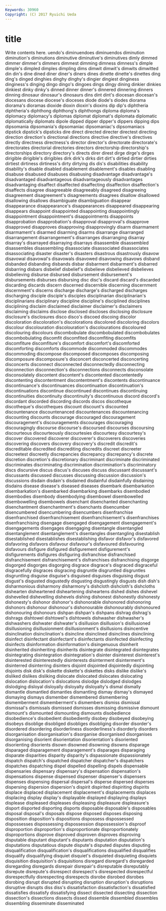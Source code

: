 ```yaml
---
Keywords: 30960 
Copyright: (C) 2017 Ryuichi Ueda
---
```


# title

Write contents here.
uendo's diminuendoes diminuendos diminution diminution's
diminutions diminutive diminutive's diminutives dimly dimmed dimmer dimmer's dimmers dimmest
dimming dimness dimness's dimple dimple's dimpled dimples dimpling dims dimwit
dimwit's dimwits dimwitted din din's dine dined diner diner's diners
dines dinette dinette's dinettes ding ding's dinged dinghies dinghy dinghy's
dingier dingiest dinginess dinginess's dinging dingo dingo's dingoes dings dingy
dining dinkier dinkies dinkiest dinky dinky's dinned dinner dinner's dinnered
dinnering dinners dinning dinosaur dinosaur's dinosaurs dins dint dint's diocesan
diocesan's diocesans diocese diocese's dioceses diode diode's diodes diorama diorama's
dioramas dioxide dioxin dioxin's dioxins dip dip's diphtheria diphtheria's diphthong
diphthong's diphthongs diploma diploma's diplomacy diplomacy's diplomas diplomat diplomat's diplomata
diplomatic diplomatically diplomats dipole dipped dipper dipper's dippers dipping dips
dipsomania dipsomania's dipsomaniac dipsomaniac's dipsomaniacs dipstick dipstick's dipsticks dire direct
directed directer directest directing direction direction's directional directions directive directive's
directives directly directness directness's director director's directorate directorate's directorates directorial
directories directors directorship directorship's directorships directory directory's directs direr direst
dirge dirge's dirges dirigible dirigible's dirigibles dirk dirk's dirks dirt
dirt's dirtied dirtier dirties dirtiest dirtiness dirtiness's dirty dirtying dis
dis's disabilities disability disability's disable disabled disablement disablement's disables disabling
disabuse disabused disabuses disabusing disadvantage disadvantage's disadvantaged disadvantageous disadvantageously disadvantages
disadvantaging disaffect disaffected disaffecting disaffection disaffection's disaffects disagree disagreeable disagreeably
disagreed disagreeing disagreement disagreement's disagreements disagrees disallow disallowed disallowing disallows
disambiguate disambiguation disappear disappearance disappearance's disappearances disappeared disappearing disappears disappoint
disappointed disappointing disappointingly disappointment disappointment's disappointments disappoints disapprobation disapprobation's disapproval
disapproval's disapprove disapproved disapproves disapproving disapprovingly disarm disarmament disarmament's disarmed
disarming disarms disarrange disarranged disarrangement disarrangement's disarranges disarranging disarray disarray's
disarrayed disarraying disarrays disassemble disassembled disassembles disassembling disassociate disassociated disassociates
disassociating disaster disaster's disasters disastrous disastrously disavow disavowal disavowal's disavowals
disavowed disavowing disavows disband disbanded disbanding disbands disbar disbarment disbarment's
disbarred disbarring disbars disbelief disbelief's disbelieve disbelieved disbelieves disbelieving disburse
disbursed disbursement disbursement's disbursements disburses disbursing disc disc's discard discard's
discarded discarding discards discern discerned discernible discerning discernment discernment's discerns
discharge discharge's discharged discharges discharging disciple disciple's disciples disciplinarian disciplinarian's
disciplinarians disciplinary discipline discipline's disciplined disciplines disciplining disclaim disclaimed disclaimer
disclaimer's disclaimers disclaiming disclaims disclose disclosed discloses disclosing disclosure disclosure's
disclosures disco disco's discoed discoing discolor discoloration discoloration's discolorations discolored
discoloring discolors discolour discolouration discolouration's discolourations discoloured discolouring discolours discombobulate
discombobulated discombobulates discombobulating discomfit discomfited discomfiting discomfits discomfiture discomfiture's discomfort
discomfort's discomforted discomforting discomforts discommode discommoded discommodes discommoding discompose discomposed
discomposes discomposing discomposure discomposure's disconcert disconcerted disconcerting disconcerts disconnect disconnected
disconnectedly disconnecting disconnection disconnection's disconnections disconnects disconsolate disconsolately discontent discontent's
discontented discontentedly discontenting discontentment discontentment's discontents discontinuance discontinuance's discontinuances discontinuation
discontinuation's discontinuations discontinue discontinued discontinues discontinuing discontinuities discontinuity discontinuity's discontinuous
discord discord's discordant discorded discording discords discos discotheque discotheque's discotheques
discount discount's discounted discountenance discountenanced discountenances discountenancing discounting discounts discourage
discouraged discouragement discouragement's discouragements discourages discouraging discouragingly discourse discourse's discoursed
discourses discoursing discourteous discourteously discourtesies discourtesy discourtesy's discover discovered discoverer
discoverer's discoverers discoveries discovering discovers discovery discovery's discredit discredit's discreditable
discredited discrediting discredits discreet discreeter discreetest discreetly discrepancies discrepancy discrepancy's
discrete discretion discretion's discretionary discriminant discriminate discriminated discriminates discriminating discrimination
discrimination's discriminatory discs discursive discus discus's discuses discuss discussant discussant's
discussants discussed discusses discussing discussion discussion's discussions disdain disdain's disdained
disdainful disdainfully disdaining disdains disease disease's diseased diseases disembark disembarkation
disembarkation's disembarked disembarking disembarks disembodied disembodies disembody disembodying disembowel disembowelled
disembowelling disembowels disenchant disenchanted disenchanting disenchantment disenchantment's disenchants disencumber disencumbered
disencumbering disencumbers disenfranchise disenfranchised disenfranchisement disenfranchisement's disenfranchises disenfranchising disengage disengaged
disengagement disengagement's disengagements disengages disengaging disentangle disentangled disentanglement disentanglement's disentangles
disentangling disestablish disestablished disestablishes disestablishing disfavor disfavor's disfavored disfavoring disfavors
disfavour disfavour's disfavoured disfavouring disfavours disfigure disfigured disfigurement disfigurement's disfigurements
disfigures disfiguring disfranchise disfranchised disfranchisement disfranchisement's disfranchises disfranchising disgorge disgorged
disgorges disgorging disgrace disgrace's disgraced disgraceful disgracefully disgraces disgracing disgruntle
disgruntled disgruntles disgruntling disguise disguise's disguised disguises disguising disgust disgust's
disgusted disgustedly disgusting disgustingly disgusts dish dish's disharmonious disharmony disharmony's
dishcloth dishcloth's dishcloths dishearten disheartened disheartening disheartens dished dishes dishevel
dishevelled dishevelling dishevels dishing dishonest dishonestly dishonesty dishonesty's dishonor dishonor's
dishonorable dishonored dishonoring dishonors dishonour dishonour's dishonourable dishonourably dishonoured dishonouring
dishonours dishpan dishpan's dishpans dishrag dishrag's dishrags dishtowel dishtowel's dishtowels
dishwasher dishwasher's dishwashers dishwater dishwater's disillusion disillusion's disillusioned disillusioning disillusionment
disillusionment's disillusions disincentive disinclination disinclination's disincline disinclined disinclines disinclining disinfect
disinfectant disinfectant's disinfectants disinfected disinfecting disinfects disinformation disinformation's disingenuous disinherit
disinherited disinheriting disinherits disintegrate disintegrated disintegrates disintegrating disintegration disintegration's disinter
disinterest disinterest's disinterested disinterestedly disinterests disinterment disinterment's disinterred disinterring disinters
disjoint disjointed disjointedly disjointing disjoints disk disk's diskette diskette's diskettes
disks dislike dislike's disliked dislikes disliking dislocate dislocated dislocates dislocating
dislocation dislocation's dislocations dislodge dislodged dislodges dislodging disloyal disloyally disloyalty
disloyalty's dismal dismally dismantle dismantled dismantles dismantling dismay dismay's dismayed
dismaying dismays dismember dismembered dismembering dismemberment dismemberment's dismembers dismiss dismissal
dismissal's dismissals dismissed dismisses dismissing dismissive dismount dismount's dismounted dismounting
dismounts disobedience disobedience's disobedient disobediently disobey disobeyed disobeying disobeys disoblige
disobliged disobliges disobliging disorder disorder's disordered disordering disorderliness disorderliness's disorderly
disorders disorganisation disorganisation's disorganise disorganised disorganises disorganising disorient disorientation disorientation's
disoriented disorienting disorients disown disowned disowning disowns disparage disparaged disparagement
disparagement's disparages disparaging disparate disparities disparity disparity's dispassionate dispassionately dispatch
dispatch's dispatched dispatcher dispatcher's dispatchers dispatches dispatching dispel dispelled dispelling
dispels dispensable dispensaries dispensary dispensary's dispensation dispensation's dispensations dispense dispensed
dispenser dispenser's dispensers dispenses dispensing dispersal dispersal's disperse dispersed disperses
dispersing dispersion dispersion's dispirit dispirited dispiriting dispirits displace displaced displacement
displacement's displacements displaces displacing display display's displayable displayed displaying displays
displease displeased displeases displeasing displeasure displeasure's disport disported disporting disports
disposable disposable's disposables disposal disposal's disposals dispose disposed disposes disposing
disposition disposition's dispositions dispossess dispossessed dispossesses dispossessing dispossession dispossession's disproof
disproportion disproportion's disproportionate disproportionately disproportions disprove disproved disproven disproves disproving
disputable disputant disputant's disputants disputation disputation's disputations disputatious dispute dispute's
disputed disputes disputing disqualification disqualification's disqualifications disqualified disqualifies disqualify disqualifying
disquiet disquiet's disquieted disquieting disquiets disquisition disquisition's disquisitions disregard disregard's
disregarded disregarding disregards disrepair disrepair's disreputable disreputably disrepute disrepute's disrespect
disrespect's disrespected disrespectful disrespectfully disrespecting disrespects disrobe disrobed disrobes disrobing
disrupt disrupted disrupting disruption disruption's disruptions disruptive disrupts diss diss's
dissatisfaction dissatisfaction's dissatisfied dissatisfies dissatisfy dissatisfying dissect dissected dissecting dissection
dissection's dissections dissects dissed dissemble dissembled dissembles dissembling disseminate disseminated

